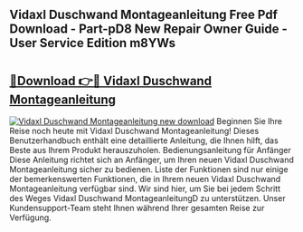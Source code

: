 ## Vidaxl Duschwand Montageanleitung Free Pdf Download - Part-pD8 New Repair Owner Guide - User Service Edition m8YWs

# <h2><a href="http://df7rtrm.blite.top/?on=Vidaxl+Duschwand+Montageanleitung">🔗Download 👉🔴 Vidaxl Duschwand Montageanleitung</a></h2>

[![Vidaxl Duschwand Montageanleitung new download](https://i.imgur.com/lujVjoI.png)](http://df7rtrm.blite.top/?on=Vidaxl+Duschwand+Montageanleitung)
Beginnen Sie Ihre Reise noch heute mit Vidaxl Duschwand Montageanleitung! Dieses Benutzerhandbuch enthält eine detaillierte Anleitung, die Ihnen hilft, das Beste aus Ihrem Produkt herauszuholen. Bedienungsanleitung für Anfänger Diese Anleitung richtet sich an Anfänger, um Ihren neuen Vidaxl Duschwand Montageanleitung sicher zu bedienen. Liste der Funktionen sind nur einige der bemerkenswerten Funktionen, die in Ihrem neuen Vidaxl Duschwand Montageanleitung verfügbar sind. Wir sind hier, um Sie bei jedem Schritt des Weges Vidaxl Duschwand MontageanleitungD zu unterstützen. Unser Kundensupport-Team steht Ihnen während Ihrer gesamten Reise zur Verfügung.
